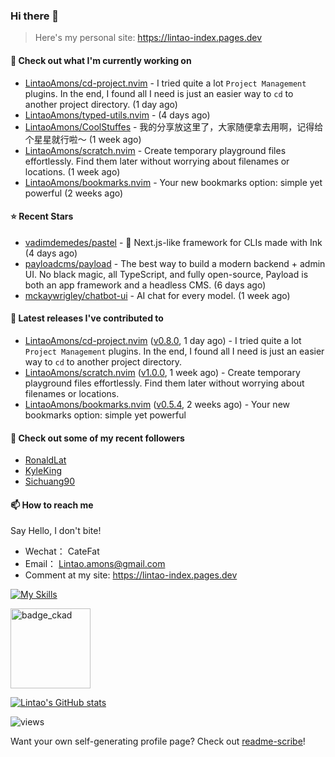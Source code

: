 ### Hi there 👋
> Here's my personal site: https://lintao-index.pages.dev

#### 👷 Check out what I'm currently working on

- [LintaoAmons/cd-project.nvim](https://github.com/LintaoAmons/cd-project.nvim) - I tried quite a lot `Project Management` plugins. In the end, I found all I need is just an easier way to `cd` to another project directory. (1 day ago)
- [LintaoAmons/typed-utils.nvim](https://github.com/LintaoAmons/typed-utils.nvim) -  (4 days ago)
- [LintaoAmons/CoolStuffes](https://github.com/LintaoAmons/CoolStuffes) - 我的分享放这里了，大家随便拿去用啊，记得给个星星就行啦～ (1 week ago)
- [LintaoAmons/scratch.nvim](https://github.com/LintaoAmons/scratch.nvim) - Create temporary playground files effortlessly. Find them later without worrying about filenames or locations. (1 week ago)
- [LintaoAmons/bookmarks.nvim](https://github.com/LintaoAmons/bookmarks.nvim) - Your new bookmarks option: simple yet powerful (2 weeks ago)

#### ⭐ Recent Stars

- [vadimdemedes/pastel](https://github.com/vadimdemedes/pastel) - 🎨 Next.js-like framework for CLIs made with Ink (4 days ago)
- [payloadcms/payload](https://github.com/payloadcms/payload) - The best way to build a modern backend &#43; admin UI. No black magic, all TypeScript, and fully open-source, Payload is both an app framework and a headless CMS. (6 days ago)
- [mckaywrigley/chatbot-ui](https://github.com/mckaywrigley/chatbot-ui) - AI chat for every model. (1 week ago)

#### 🔭 Latest releases I've contributed to

- [LintaoAmons/cd-project.nvim](https://github.com/LintaoAmons/cd-project.nvim) ([v0.8.0](https://github.com/LintaoAmons/cd-project.nvim/releases/tag/v0.8.0), 1 day ago) - I tried quite a lot `Project Management` plugins. In the end, I found all I need is just an easier way to `cd` to another project directory.
- [LintaoAmons/scratch.nvim](https://github.com/LintaoAmons/scratch.nvim) ([v1.0.0](https://github.com/LintaoAmons/scratch.nvim/releases/tag/v1.0.0), 1 week ago) - Create temporary playground files effortlessly. Find them later without worrying about filenames or locations.
- [LintaoAmons/bookmarks.nvim](https://github.com/LintaoAmons/bookmarks.nvim) ([v0.5.4](https://github.com/LintaoAmons/bookmarks.nvim/releases/tag/v0.5.4), 2 weeks ago) - Your new bookmarks option: simple yet powerful

#### 👯 Check out some of my recent followers

- [RonaldLat](https://github.com/RonaldLat)
- [KyleKing](https://github.com/KyleKing)
- [Sichuang90](https://github.com/Sichuang90)

#### 📫 How to reach me
Say Hello, I don't bite!

- Wechat： CateFat
- Email： Lintao.amons@gmail.com
- Comment at my site: https://lintao-index.pages.dev

[![My Skills](https://skillicons.dev/icons?i=java,kotlin,spring,vim,kubernetes,docker,aws,bash,python,lua,go,js,ts,react,html,css,jenkins,postgres,mysql,mongodb)](https://skillicons.dev)

<img alt='badge_ckad' src="https://user-images.githubusercontent.com/24785373/206426236-a78f59dc-e6dc-4b92-a0c4-4cd7ab8e3649.png" width="auto" height="128" />

[![Lintao's GitHub stats](https://github-readme-stats.vercel.app/api?username=LintaoAmons)](https://github.com/LintaoAmons/github-readme-stats) 

<img src="https://komarev.com/ghpvc/?username=LintaoAmons" alt="views" />

Want your own self-generating profile page? Check out [readme-scribe](https://github.com/muesli/readme-scribe)!



